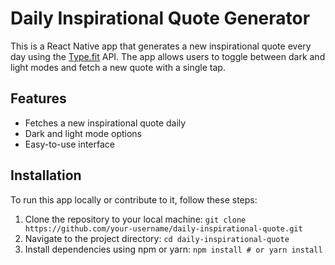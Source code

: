 # Daily Inspirational Quote Generator

This is a React Native app that generates a new inspirational quote every day using the [Type.fit](https://type.fit/api/quotes) API. The app allows users to toggle between dark and light modes and fetch a new quote with a single tap.

## Features

- Fetches a new inspirational quote daily
- Dark and light mode options
- Easy-to-use interface

## Installation

To run this app locally or contribute to it, follow these steps:

1. Clone the repository to your local machine:
   ``` git clone https://github.com/your-username/daily-inspirational-quote.git ```
2. Navigate to the project directory:
   ``` cd daily-inspirational-quote ```
3. Install dependencies using npm or yarn:
   ```npm install # or yarn install ```
